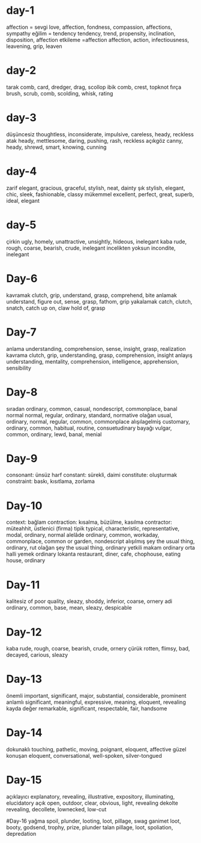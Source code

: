 # day-1
affection = sevgi
love, affection, fondness, compassion, affections, sympathy
eğilim = tendency
tendency, trend, propensity, inclination, disposition, affection
etkileme =affection
affection, action, infectiousness, leavening, grip, leaven

# day-2

tarak
comb, card, dredger, drag, scollop
ibik
comb, crest, topknot
fırça
brush, scrub, comb, scolding, whisk, rating

# day-3
düşüncesiz
thoughtless, inconsiderate, impulsive, careless, heady, reckless
atak
heady, mettlesome, daring, pushing, rash, reckless
açıkgöz
canny, heady, shrewd, smart, knowing, cunning

# day-4
zarif
elegant, gracious, graceful, stylish, neat, dainty
şık
stylish, elegant, chic, sleek, fashionable, classy
mükemmel
excellent, perfect, great, superb, ideal, elegant

# day-5
çirkin
ugly, homely, unattractive, unsightly, hideous, inelegant
kaba
rude, rough, coarse, bearish, crude, inelegant
incelikten yoksun
incondite, inelegant

# Day-6
kavramak
clutch, grip, understand, grasp, comprehend, bite
anlamak
understand, figure out, sense, grasp, fathom, grip
yakalamak
catch, clutch, snatch, catch up on, claw hold of, grasp

# Day-7
anlama
understanding, comprehension, sense, insight, grasp, realization
kavrama
clutch, grip, understanding, grasp, comprehension, insight
anlayış
understanding, mentality, comprehension, intelligence, apprehension, sensibility

# Day-8
sıradan ordinary, common, casual, nondescript, commonplace, banal
normal normal, regular, ordinary, standard, normative
olağan usual, ordinary, normal, regular, common, commonplace
alışılagelmiş customary, ordinary, common, habitual, routine, consuetudinary
bayağı vulgar, common, ordinary, lewd, banal, menial

# Day-9
consonant: ünsüz harf
constant: sürekli, daimi
constitute: oluşturmak
constraint: baskı, kısıtlama, zorlama

# Day-10
context: bağlam
contraction: kısalma, büzülme, kasılma
contractor: müteahhit, üstlenici (firma)
tipik typical, characteristic, representative, modal, ordinary, normal
alelâde ordinary, common, workaday, commonplace, common or garden, nondescript
alışılmış şey the usual thing, ordinary, rut
olağan şey the usual thing, ordinary
yetkili makam ordinary
orta halli yemek ordinary
lokanta restaurant, diner, cafe, chophouse, eating house, ordinary

# Day-11
kalitesiz
of poor quality, sleazy, shoddy, inferior, coarse, ornery
adi
ordinary, common, base, mean, sleazy, despicable


# Day-12
kaba
rude, rough, coarse, bearish, crude, ornery
çürük
rotten, flimsy, bad, decayed, carious, sleazy

# Day-13
önemli
important, significant, major, substantial, considerable, prominent
anlamlı
significant, meaningful, expressive, meaning, eloquent, revealing
kayda değer
remarkable, significant, respectable, fair, handsome

# Day-14
dokunaklı
touching, pathetic, moving, poignant, eloquent, affective
güzel konuşan
eloquent, conversational, well-spoken, silver-tongued

# Day-15
açıklayıcı
explanatory, revealing, illustrative, expository, illuminating, elucidatory
açık
open, outdoor, clear, obvious, light, revealing
dekolte
revealing, decollete, lownecked, low-cut

#Day-16
yağma
spoil, plunder, looting, loot, pillage, swag
ganimet
loot, booty, godsend, trophy, prize, plunder
talan
pillage, loot, spoliation, depredation


